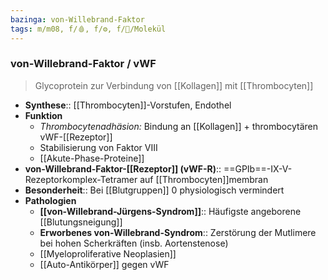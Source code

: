 ```yaml
---
bazinga: von-Willebrand-Faktor
tags: m/m08, f/🩸, f/⚙️, f/🧪/Molekül
---
```


### von-Willebrand-Faktor / vWF 
> Glycoprotein zur Verbindung von [[Kollagen]] mit [[Thrombocyten]]
- **Synthese**:: [[Thrombocyten]]-Vorstufen, Endothel
- **Funktion**
	- *Thrombocytenadhäsion:* Bindung an [[Kollagen]] + thrombocytären vWF-[[Rezeptor]]
	- Stabilisierung von Faktor VIII
	- [[Akute-Phase-Proteine]]
- **von-Willebrand-Faktor-[[Rezeptor]] (vWF-R)**:: ==GPIb==-IX-V-Rezeptorkomplex-Tetramer auf [[Thrombocyten]]membran
- **Besonderheit**:: Bei [[Blutgruppen]] 0 physiologisch vermindert
- **Pathologien**
	- **[[von-Willebrand-Jürgens-Syndrom]]**:: Häufigste angeborene [[Blutungsneigung]]
	- **Erworbenes von-Willebrand-Syndrom**:: Zerstörung der Mutlimere bei hohen Scherkräften (insb. Aortenstenose)
	- [[Myeloproliferative Neoplasien]]
	- [[Auto-Antikörper]] gegen vWF